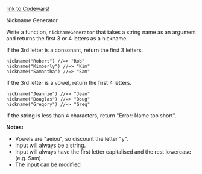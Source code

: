 [link to Codewars!](https://www.codewars.com/kata/nickname-generator)

Nickname Generator

Write a function, `nicknameGenerator` that takes a string name as an argument and returns the first 3 or 4 letters as a nickname.

If the 3rd letter is a consonant, return the first 3 letters.
```
nickname("Robert") //=> "Rob"
nickname("Kimberly") //=> "Kim"
nickname("Samantha") //=> "Sam"
```
If the 3rd letter is a vowel, return the first 4 letters.
```
nickname("Jeannie") //=> "Jean"
nickname("Douglas") //=> "Doug"
nickname("Gregory") //=> "Greg"
```
If the string is less than 4 characters, return "Error: Name too short".

__Notes:__

* Vowels are "aeiou", so discount the letter "y".
* Input will always be a string.
* Input will always have the first letter capitalised and the rest lowercase (e.g. Sam).
* The input can be modified